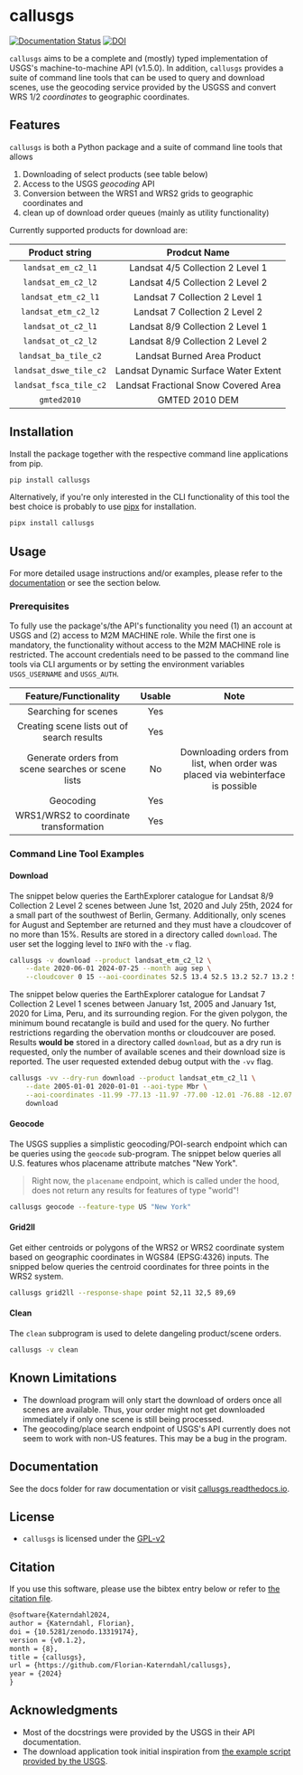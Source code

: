 # callusgs

[![Documentation Status](https://readthedocs.org/projects/callusgs/badge/?version=latest)](https://callusgs.readthedocs.io/en/latest/?badge=latest)
[![DOI](https://zenodo.org/badge/812636568.svg)](https://zenodo.org/doi/10.5281/zenodo.13319174)

`callusgs` aims to be a complete and (mostly) typed implementation of USGS's machine-to-machine API (v1.5.0).
In addition, `callusgs` provides a suite of command line tools that can be used to query and download scenes, 
use the geocoding service provided by the USGSS and convert WRS 1/2 *coordinates* to geographic coordinates.

## Features

`callusgs` is both a Python package and a suite of command line tools that allows

1. Downloading of select products (see table below)
1. Access to the USGS *geocoding* API
1. Conversion between the WRS1 and WRS2 grids to geographic coordinates and
1. clean up of download order queues (mainly as utility functionality)

Currently supported products for download are:

|   **Product string**   |           **Prodcut Name**           |
|:----------------------:|:------------------------------------:|
| `landsat_em_c2_l1`     | Landsat 4/5 Collection 2 Level 1     |
| `landsat_em_c2_l2`     | Landsat 4/5 Collection 2 Level 2     |
| `landsat_etm_c2_l1`    | Landsat 7 Collection 2 Level 1       |
| `landsat_etm_c2_l2`    | Landsat 7 Collection 2 Level 2       |
| `landsat_ot_c2_l1`     | Landsat 8/9 Collection 2 Level 1     |
| `landsat_ot_c2_l2`     | Landsat 8/9 Collection 2 Level 2     |
| `landsat_ba_tile_c2`   | Landsat Burned Area Product          |
| `landsat_dswe_tile_c2` | Landsat Dynamic Surface Water Extent |
| `landsat_fsca_tile_c2` | Landsat Fractional Snow Covered Area |
| `gmted2010`            | GMTED 2010 DEM                       |

## Installation

Install the package together with the respective command line applications from pip.

```bash
pip install callusgs
```

Alternatively, if you're only interested in the CLI functionality of this tool the best choice is probably to use [pipx](https://github.com/pypa/pipx) for installation.

```bash
pipx install callusgs
```

## Usage

For more detailed usage instructions and/or examples, please refer to the [documentation](https://callusgs.readthedocs.io) or see the section below.

### Prerequisites

To fully use the package's/the API's functionality you need (1) an account at USGS and (2) access to M2M MACHINE role.
While the first one is mandatory, the functionality without access to the M2M MACHINE role is restricted.
The account credentials need to be passed to the command line tools via CLI arguments or by setting the environment variables
`USGS_USERNAME` and `USGS_AUTH`.

|              **Feature/Functionality**             | **Usable** |                               **Note**                                           |
|:--------------------------------------------------:|:----------:|:--------------------------------------------------------------------------------:|
| Searching for scenes                               | Yes        |                                                                                  |
| Creating scene lists out of search results         | Yes        |                                                                                  |
| Generate orders from scene searches or scene lists | No         | Downloading orders from list, when order was placed via webinterface is possible |
| Geocoding                                          | Yes        |                                                                                  |
| WRS1/WRS2 to coordinate transformation             | Yes        |                                                                                  |

### Command Line Tool Examples

#### Download

The snippet below queries the EarthExplorer catalogue for Landsat 8/9 Collection 2 Level 2 scenes between June 1st, 2020 and
July 25th, 2024 for a small part of the southwest of Berlin, Germany. Additionally, only scenes for August and September are 
returned and they must have a cloudcover of no more than 15%. Results are stored in a directory called `download`. The user 
set the logging level to `INFO` with the `-v` flag.

```bash
callusgs -v download --product landsat_etm_c2_l2 \
    --date 2020-06-01 2024-07-25 --month aug sep \
    --cloudcover 0 15 --aoi-coordinates 52.5 13.4 52.5 13.2 52.7 13.2 52.5 13.4 -- download
```

The snippet below queries the EarthExplorer catalogue for Landsat 7 Collection 2 Level 1 scenes between January 1st, 2005 and
January 1st, 2020 for Lima, Peru, and its surrounding region. For the given polygon, the minimum bound recatangle is build and used for the query.
No further restrictions regarding the obervation months or cloudcouver are posed. Results **would be** stored in a directory called `download`,
but as a dry run is requested, only the number of available scenes and their download size is reported. The user requested extended debug output with
the `-vv` flag.

```bash
callusgs -vv --dry-run download --product landsat_etm_c2_l1 \
    --date 2005-01-01 2020-01-01 --aoi-type Mbr \
    --aoi-coordinates -11.99 -77.13 -11.97 -77.00 -12.01 -76.88 -12.07 -76.88 -12.13 -76.89 -12.07 -77.16 -11.99 -77.13 -- \
    download
```

#### Geocode

The USGS supplies a simplistic geocoding/POI-search endpoint which can be queries using the `geocode` sub-program.
The snippet below queries all U.S. features whos placename attribute matches "New York".

> Right now, the `placename` endpoint, which is called under the hood, does not return any results for features of type "world"!

```bash
callusgs geocode --feature-type US "New York"
```

#### Grid2ll

Get either centroids or polygons of the WRS2 or WRS2 coordinate system based on geographic coordinates in WGS84 (EPSG:4326) inputs.
The snipped below queries the centroid coordinates for three points in the WRS2 system.

```bash
callusgs grid2ll --response-shape point 52,11 32,5 89,69
```

#### Clean

The `clean` subprogram is used to delete dangeling product/scene orders.

```bash
callusgs -v clean
```

## Known Limitations

- The download program will only start the download of orders once all scenes are available. Thus, your order might not get downloaded
immediately if only one scene is still being processed.
- The geocoding/place search endpoint of USGS's API currently does not seem to work with non-US features. This may be a bug in the program.

## Documentation

See the docs folder for raw documentation or visit [callusgs.readthedocs.io](https://callusgs.readthedocs.io).

## License

- `callusgs` is licensed under the [GPL-v2](LICENSE)

## Citation

If you use this software, please use the bibtex entry below or refer to [the citation file](CITATION.cff).

```tex
@software{Katerndahl2024,
author = {Katerndahl, Florian},
doi = {10.5281/zenodo.13319174},
version = {v0.1.2},
month = {8},
title = {callusgs},
url = {https://github.com/Florian-Katerndahl/callusgs},
year = {2024}
}
```

## Acknowledgments

- Most of the docstrings were provided by the USGS in their API documentation.  
- The download application took initial inspiration from [the example script provided by the USGS](https://m2m.cr.usgs.gov/api/docs/example/download_data-py).
